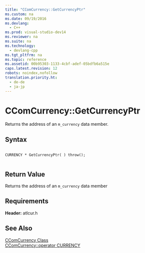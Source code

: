 ```yaml
---
title: "CComCurrency::GetCurrencyPtr"
ms.custom: na
ms.date: 09/19/2016
ms.devlang: 
  - C++
ms.prod: visual-studio-dev14
ms.reviewer: na
ms.suite: na
ms.technology: 
  - devlang-cpp
ms.tgt_pltfrm: na
ms.topic: reference
ms.assetid: 00b95303-1133-4cbf-adef-05bdfb6a515e
caps.latest.revision: 12
robots: noindex,nofollow
translation.priority.ht: 
  - de-de
  - ja-jp
---
```

# CComCurrency::GetCurrencyPtr
Returns the address of an `m_currency` data member.  
  
## Syntax  
  
```  
  
CURRENCY * GetCurrencyPtr( ) throw();  
  
```  
  
## Return Value  
 Returns the address of an `m_currency` data member  
  
## Requirements  
 **Header:** atlcur.h  
  
## See Also  
 [CComCurrency Class](../vs140/CComCurrency-Class.md)   
 [CComCurrency::operator CURRENCY](../vs140/CComCurrency--operator-CURRENCY.md)